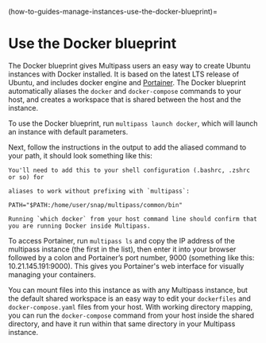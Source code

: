 (how-to-guides-manage-instances-use-the-docker-blueprint)=
# Use the Docker blueprint

The Docker blueprint gives Multipass users an easy way to create Ubuntu instances with Docker installed. It is based on the latest LTS release of Ubuntu, and includes docker engine and [Portainer](https://www.portainer.io/). The Docker blueprint automatically aliases the `docker` and `docker-compose` commands to your host, and creates a workspace that is shared between the host and the instance.

To use the Docker blueprint, run `multipass launch docker`, which will launch an instance with default parameters.

Next, follow the instructions in the output to add the aliased command to your path, it should look something like this:

```{code-block} text
You'll need to add this to your shell configuration (.bashrc, .zshrc or so) for

aliases to work without prefixing with `multipass`:

PATH="$PATH:/home/user/snap/multipass/common/bin"
```

```{note}
Running `which docker` from your host command line should confirm that you are running Docker inside Multipass.
```

To access Portainer, run `multipass ls` and copy the IP address of the multipass instance (the first in the list), then enter it into your browser followed by a colon and Portainer’s port number, 9000 (something like this: 10.21.145.191:9000). This gives you Portainer's web interface for visually managing your containers.

You can mount files into this instance as with any Multipass instance, but the default shared workspace is an easy way to edit your `dockerfiles` and `docker-compose.yaml` files from your host. With working directory mapping, you can run the `docker-compose` command from your host inside the shared directory, and have it run within that same directory in your Multipass instance.
